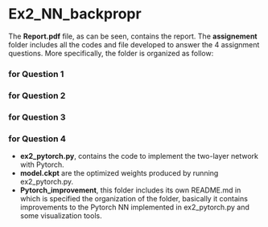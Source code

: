 # Ex2_NN_backpropr

The **Report.pdf** file, as can be seen, contains the report. The **assignement** folder includes all the codes and file developed to answer the 4 assignment questions. More specifically, the folder is organized as follow:  

### for Question 1  

### for Question 2  

### for Question 3  

### for Question 4  
- **ex2_pytorch.py**, contains the code to implement the two-layer network with Pytorch.  
- **model.ckpt** are the optimized weights produced by running ex2_pytorch.py.  
- **Pytorch_improvement**, this folder includes its own README.md in which is specified the organization of the folder, basically it contains improvements to the Pytorch NN implemented in ex2_pytorch.py and some visualization tools.  

